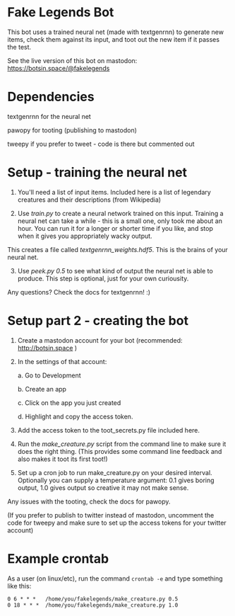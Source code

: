 # Fake Legends Bot #

This bot uses a trained neural net (made with textgenrnn) to generate new
items, check them against its input, and toot out the new item if it passes
the test. 

See the live version of this bot on mastodon: https://botsin.space/@fakelegends

# Dependencies #

textgenrnn for the neural net

pawopy for tooting (publishing to mastodon) 

tweepy if you prefer to tweet - code is there but commented out

# Setup - training the neural net #

1. You'll need a list of input items. Included here is a list of legendary
creatures and their descriptions (from Wikipedia)

2. Use *train.py* to create a neural network trained on this input. Training
a neural net can take a while - this is a small one, only took me about an
hour. You can run it for a longer or shorter time if you like, and stop when
it gives you appropriately wacky output. 

This creates a file called *textgenrnn_weights.hdf5*. This is the brains of
your neural net. 

3.  Use *peek.py 0.5* to see what kind of output the neural net is able to
produce.  This step is optional, just for your own curiousity.

Any questions? Check the docs for textgenrnn! :) 

# Setup part 2 - creating the bot #

1. Create a mastodon account for your bot (recommended: http://botsin.space )

2. In the settings of that account: 
	
	a. Go to Development 

	b. Create an app 

	c. Click on the app you just created 

	d. Highlight and copy the access token.

3. Add the access token to the toot_secrets.py file included here.

4. Run the *make_creature.py* script from the command line to make sure it does the right thing. (This provides some command line feedback and also makes it toot its first toot!)

5. Set up a cron job to run make_creature.py on your desired interval.
Optionally you can supply a temperature argument: 0.1 gives boring output,
1.0 gives output so creative it may not make sense.

Any issues with the tooting, check the docs for pawopy. 

(If you prefer to publish to twitter instead of mastodon, uncomment the code
for tweepy and make sure to set up the access tokens for your twitter
account) 

# Example crontab #

As a user (on linux/etc), run the command `crontab -e` and type something
like this:

```
0 6 * * *	/home/you/fakelegends/make_creature.py 0.5
0 18 * * * 	/home/you/fakelegends/make_creature.py 1.0
```
